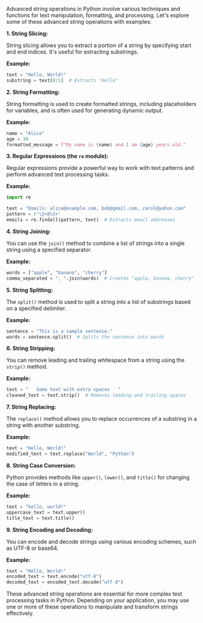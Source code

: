 Advanced string operations in Python involve various techniques and functions for text manipulation, formatting, and processing. Let's explore some of these advanced string operations with examples:

**1. String Slicing:**

String slicing allows you to extract a portion of a string by specifying start and end indices. It's useful for extracting substrings.

**Example:**
```python
text = "Hello, World!"
substring = text[0:5]  # Extracts "Hello"
```

**2. String Formatting:**

String formatting is used to create formatted strings, including placeholders for variables, and is often used for generating dynamic output.

**Example:**
```python
name = "Alice"
age = 30
formatted_message = f"My name is {name} and I am {age} years old."
```

**3. Regular Expressions (the `re` module):**

Regular expressions provide a powerful way to work with text patterns and perform advanced text processing tasks.

**Example:**
```python
import re

text = "Emails: alice@example.com, bob@gmail.com, carol@yahoo.com"
pattern = r'\S+@\S+'
emails = re.findall(pattern, text)  # Extracts email addresses
```

**4. String Joining:**

You can use the `join()` method to combine a list of strings into a single string using a specified separator.

**Example:**
```python
words = ["apple", "banana", "cherry"]
comma_separated = ", ".join(words)  # Creates "apple, banana, cherry"
```

**5. String Splitting:**

The `split()` method is used to split a string into a list of substrings based on a specified delimiter.

**Example:**
```python
sentence = "This is a sample sentence."
words = sentence.split()  # Splits the sentence into words
```

**6. String Stripping:**

You can remove leading and trailing whitespace from a string using the `strip()` method.

**Example:**
```python
text = "   Some text with extra spaces   "
cleaned_text = text.strip()  # Removes leading and trailing spaces
```

**7. String Replacing:**

The `replace()` method allows you to replace occurrences of a substring in a string with another substring.

**Example:**
```python
text = "Hello, World!"
modified_text = text.replace("World", "Python")
```

**8. String Case Conversion:**

Python provides methods like `upper()`, `lower()`, and `title()` for changing the case of letters in a string.

**Example:**
```python
text = "hello, world!"
uppercase_text = text.upper()
title_text = text.title()
```

**9. String Encoding and Decoding:**

You can encode and decode strings using various encoding schemes, such as UTF-8 or base64.

**Example:**
```python
text = "Hello, World!"
encoded_text = text.encode("utf-8")
decoded_text = encoded_text.decode("utf-8")
```

These advanced string operations are essential for more complex text processing tasks in Python. Depending on your application, you may use one or more of these operations to manipulate and transform strings effectively.